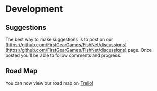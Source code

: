 # Development

## Suggestions

The best way to make suggestions is to post on our [https://github.com/FirstGearGames/FishNet/discussions](https://github.com/FirstGearGames/FishNet/discussions) page. Once posted you'll be able to follow comments and progress.

## Road Map

You can now view our road map on [Trello!](https://trello.com/b/Gmvv1bgf/fish-networking-official-road-map)
